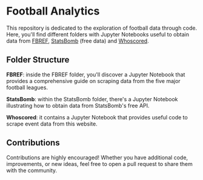 # Football Analytics
This repository is dedicated to the exploration of football data through code. Here, you'll find different folders with Jupyter Notebooks useful to obtain data from [FBREF](https://fbref.com/en/), [StatsBomb](https://statsbomb.com/es/) (free data) and [Whoscored](https://www.whoscored.com/).

## Folder Structure

**FBREF**: inside the FBREF folder, you'll discover a Jupyter Notebook that provides a comprehensive guide on scraping data from the five major football leagues.

**StatsBomb**: within the StatsBomb folder, there's a Jupyter Notebook illustrating how to obtain data from StatsBomb's free API.

**Whoscored**: it contains a Jupyter Notebook that provides useful code to scrape event data from this website.

## Contributions
Contributions are highly encouraged! Whether you have additional code, improvements, or new ideas, feel free to open a pull request to share them with the community.
